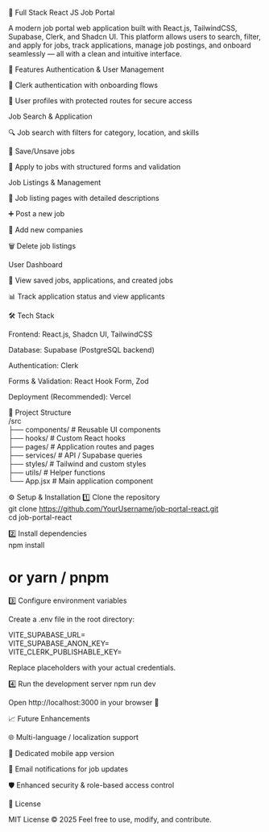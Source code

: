 🎯 Full Stack React JS Job Portal

A modern job portal web application built with React.js, TailwindCSS, Supabase, Clerk, and Shadcn UI.
This platform allows users to search, filter, and apply for jobs, track applications, manage job postings, and onboard seamlessly — all with a clean and intuitive interface.

🚀 Features
Authentication & User Management

🔐 Clerk authentication with onboarding flows

👤 User profiles with protected routes for secure access

Job Search & Application

🔍 Job search with filters for category, location, and skills

💾 Save/Unsave jobs

📄 Apply to jobs with structured forms and validation

Job Listings & Management

📃 Job listing pages with detailed descriptions

➕ Post a new job

🏢 Add new companies

🗑 Delete job listings

User Dashboard

📂 View saved jobs, applications, and created jobs

📊 Track application status and view applicants

🛠 Tech Stack

Frontend: React.js, Shadcn UI, TailwindCSS

Database: Supabase (PostgreSQL backend)

Authentication: Clerk

Forms & Validation: React Hook Form, Zod

Deployment (Recommended): Vercel

📁 Project Structure<br>
/src<br>
 ├── components/        # Reusable UI components<br>
 ├── hooks/             # Custom React hooks<br>
 ├── pages/             # Application routes and pages<br>
 ├── services/          # API / Supabase queries<br>
 ├── styles/            # Tailwind and custom styles<br>
 ├── utils/             # Helper functions<br>
 └── App.jsx            # Main application component<br>

⚙️ Setup & Installation
1️⃣ Clone the repository<br>
git clone https://github.com/YourUsername/job-portal-react.git<br>
cd job-portal-react

2️⃣ Install dependencies<br>
npm install
# or yarn / pnpm

3️⃣ Configure environment variables

Create a .env file in the root directory:

VITE_SUPABASE_URL=<br>
VITE_SUPABASE_ANON_KEY=<br>
VITE_CLERK_PUBLISHABLE_KEY=<br>


Replace placeholders with your actual credentials.

4️⃣ Run the development server
npm run dev


Open http://localhost:3000
 in your browser 🚀

📈 Future Enhancements

🌐 Multi-language / localization support

📱 Dedicated mobile app version

🔔 Email notifications for job updates

🛡 Enhanced security & role-based access control

📜 License

MIT License © 2025
Feel free to use, modify, and contribute.
